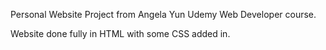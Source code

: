 Personal Website Project from Angela Yun Udemy Web Developer course.

Website done fully in HTML with some CSS added in.
